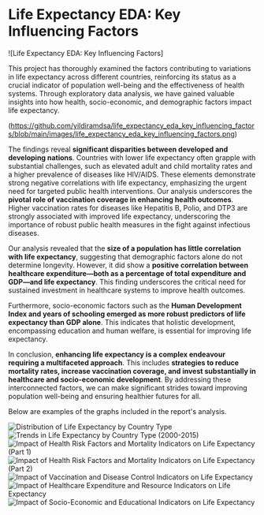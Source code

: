 # Life Expectancy EDA: Key Influencing Factors

![Life Expectancy EDA: Key Influencing Factors]

This project has thoroughly examined the factors contributing to variations in life expectancy across different countries, reinforcing its status as a crucial indicator of population well-being and the effectiveness of health systems. Through exploratory data analysis, we have gained valuable insights into how health, socio-economic, and demographic factors impact life expectancy.

(https://github.com/yildiramdsa/life_expectancy_eda_key_influencing_factors/blob/main/images/life_expectancy_eda_key_influencing_factors.png)

The findings reveal **significant disparities between developed and developing nations**. Countries with lower life expectancy often grapple with substantial challenges, such as elevated adult and child mortality rates and a higher prevalence of diseases like HIV/AIDS. These elements demonstrate strong negative correlations with life expectancy, emphasizing the urgent need for targeted public health interventions. Our analysis underscores the **pivotal role of vaccination coverage in enhancing health outcomes**. Higher vaccination rates for diseases like Hepatitis B, Polio, and DTP3 are strongly associated with improved life expectancy, underscoring the importance of robust public health measures in the fight against infectious diseases.

Our analysis revealed that the **size of a population has little correlation with life expectancy**, suggesting that demographic factors alone do not determine longevity. However, it did show a **positive correlation between healthcare expenditure—both as a percentage of total expenditure and GDP—and life expectancy**. This finding underscores the critical need for sustained investment in healthcare systems to improve health outcomes.

Furthermore, socio-economic factors such as the **Human Development Index and years of schooling emerged as more robust predictors of life expectancy than GDP alone**. This indicates that holistic development, encompassing education and human welfare, is essential for improving life expectancy.

In conclusion, **enhancing life expectancy is a complex endeavour requiring a multifaceted approach**. This includes **strategies to reduce mortality rates, increase vaccination coverage, and invest substantially in healthcare and socio-economic development**. By addressing these interconnected factors, we can make significant strides toward improving population well-being and ensuring healthier futures for all.

Below are examples of the graphs included in the report's analysis.

![Distribution of Life Expectancy by Country Type](https://github.com/yildiramdsa/life_expectancy_eda_key_influencing_factors/blob/main/images/distribution_of_life_expectancy_by_country_type.png)
![Trends in Life Expectancy by Country Type (2000-2015)](https://github.com/yildiramdsa/life_expectancy_eda_key_influencing_factors/blob/main/images/trends_in_life_expectancy_by_country_type_2000_2015.png)
![Impact of Health Risk Factors and Mortality Indicators on Life Expectancy (Part 1)](https://github.com/yildiramdsa/life_expectancy_eda_key_influencing_factors/blob/main/images/impact_of_health_risk_factors_and_mortality_indicators_on_life_expectancy_part_1.png)
![Impact of Health Risk Factors and Mortality Indicators on Life Expectancy (Part 2)](https://github.com/yildiramdsa/life_expectancy_eda_key_influencing_factors/blob/main/images/impact_of_health_risk_factors_and_mortality_indicators_on_life_expectancy_part_2.png)
![Impact of Vaccination and Disease Control Indicators on Life Expectancy](https://github.com/yildiramdsa/life_expectancy_eda_key_influencing_factors/blob/main/images/impact_of_vaccination_and_disease_control_indicators_on_life_expectancy.png)
![Impact of Healthcare Expenditure and Resource Indicators on Life Expectancy](https://github.com/yildiramdsa/life_expectancy_eda_key_influencing_factors/blob/main/images/impact_of_healthcare_expenditure_and_resource_indicators_on_life_expectancy.png)
![Impact of Socio-Economic and Educational Indicators on Life Expectancy](https://github.com/yildiramdsa/life_expectancy_eda_key_influencing_factors/blob/main/images/impact_of_socio_economic_and_educational_indicators_on_life_expectancy.png)
